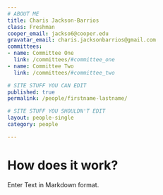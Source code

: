 ```yaml
---
# ABOUT ME
title: Charis Jackson-Barrios
class: Freshman
cooper_email: jackso6@cooper.edu
gravatar_email: charis.jacksonbarrios@gmail.com
committees:
- name: Committee One
  link: /committees/#committee_one
- name: Committee Two
  link: /committees/#committee_two

# SITE STUFF YOU CAN EDIT
published: true
permalink: /people/firstname-lastname/

# SITE STUFF YOU SHOULDN'T EDIT
layout: people-single
category: people

---
```


# How does it work?

Enter Text in Markdown format.